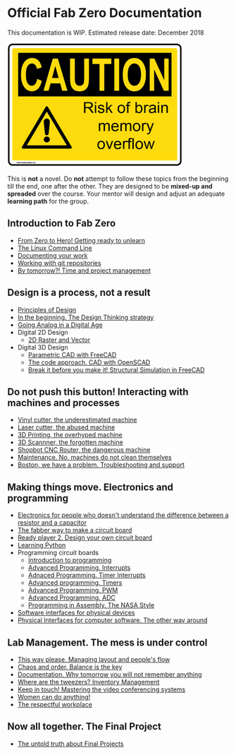 # Official Fab Zero Documentation

This documentation is WIP. Estimated release date: December 2018

![](img/sign.png)

This is **not** a novel. Do **not** attempt to follow these topics from the beginning till the end, one after the other. They are designed to be **mixed-up and spreaded** over the course. Your mentor will design and adjust an adequate **learning path** for the group.

## Introduction to Fab Zero
* [From Zero to Hero! Getting ready to unlearn](basic/intro.md)
* [The Linux Command Line](basic/commandline.md)
* [Documenting your work](basic/doc.md)
* [Working with git repositories](basic/git.md)
* [By tomorrow?! Time and project management](basic/projectmanagement.md)

## Design is a process, not a result
* [Principles of Design](design/designprinciples.md)
* [In the beginning. The Design Thinking strategy](design/designthinking.md)
* [Going Analog in a Digital Age](design/analog.md)
* Digital 2D Design
	* [2D Raster and Vector](design/cad2d.md)
* Digital 3D Design
	* [Parametric CAD with FreeCAD](design/freecad.md)
	* [The code approach. CAD with OpenSCAD](design/openscad.md)
	* [Break it before you make it! Structural Simulation in FreeCAD](design/simulation.md)

## Do not push this button! Interacting with machines and processes
* [Vinyl cutter, the underestimated machine](machines/vinyl.md)
* [Laser cutter, the abused machine](machines/laser.md)
* [3D Printing, the overhyped machine](machines/3dprint.md)
* [3D Scannner, the forgotten machine](machines/3dscan.md)
* [Shopbot CNC Router, the dangerous machine](machines/shopbotcnc.md)
* [Maintenance. No, machines do not clean themselves](machines/maintenance.md)
* [Boston, we have a problem. Troubleshooting and support](machines/troubleshooting.md)

## Making things move. Electronics and programming
* [Electronics for people who doesn't understand the difference between a resistor and a capacitor](electronics/electronics101.md)
* [The fabber way to make a circuit board](electronics/production.md)
* [Ready player 2. Design your own circuit board](electronics/circuitdesign.md)
* [Learning Python](electronics/python.md)
* Programming circuit boards
	* [Introduction to programming](electronics/code101.md)
	* [Advanced Programming. Interrupts](electronics/interrupts.md)
	* [Adnaced Programming. Timer Interrupts](electronics/timerinterrupt.md)
	* [Advanced programming. Timers](electronics/timercounter.md)
	* [Advanced Programming. PWM](electronics/pwm.md)
	* [Advanced Programming. ADC](electronics/adc.md)
	* [Programming in Assembly. The NASA Style](electronics/assembly.md)
* [Software interfaces for physical devices](electronics/softinterface.md)
* [Physical Interfaces for computer software. The other way around](electronics/hardinterface.md)

## Lab Management. The mess is under control
* [This way please. Managing layout and people's flow](lab/layout.md)
* [Chaos and order. Balance is the key](lab/chaos.md)
* [Documentation. Why tomorrow you will not remember anything](lab/doc.md)
* [Where are the tweezers? Inventory Management](lab/assets.md)
* [Keep in touch! Mastering the video conferencing systems](lab/video.md)
* [Women can do anything!](lab/women.md)
* [The respectful workplace](lab/respectful.md)

## Now all together. The Final Project
* [The untold truth about Final Projects](final/finalproject.md)
